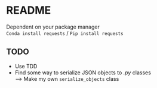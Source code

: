 # README

Dependent on your package manager <br>
`Conda install requests` / `Pip install requests`

## TODO
- Use TDD
- Find some way to serialize JSON objects to *.py* classes <br>
--> Make my own `serialize_objects` class